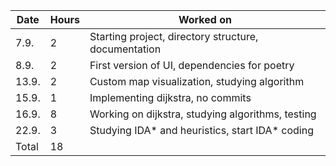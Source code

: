 | Date   | Hours | Worked on                                              |
| ------ | ----- | ------------------------------------------------------ |
| 7.9.   | 2     | Starting project, directory structure, documentation   |
| 8.9.   | 2     | First version of UI, dependencies for poetry           |
| 13.9.  | 2     | Custom map visualization, studying algorithm           |     
| 15.9.  | 1     | Implementing dijkstra, no commits                      |
| 16.9.  | 8     | Working on dijkstra, studying algorithms, testing      |
| 22.9.  | 3     | Studying IDA* and heuristics, start IDA* coding        |
| Total  | 18    |                                                        |
